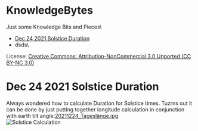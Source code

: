 # KnowledgeBytes
Just some Knowledge Bits and Pieces\
- [Dec 24 2021 Solstice Duration](#Dec242021SolsticeDuration)
- dsds\

License: [Creative Commons: Attribution-NonCommercial 3.0 Unported (CC BY-NC 3.0)](https://creativecommons.org/licenses/by-nc/3.0/de/)

# <a name="Dec242021SolsticeDuration"></a>Dec 24 2021 Solstice Duration
Always wondered how to calculate Duration for Solstice times. Tuzrns out it can be done by just putting together longitude calculation in conjunction with earth tilt angle:[20211224_Tageslänge.jpg](./images/20211224_Tageslänge.jpg=800x)\
![Solstice Calculation](./images_800/800_20211224_Tageslänge.jpg)

